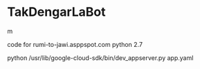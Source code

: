 # TakDengarLaBot 
m
 
code for rumi-to-jawi.asppspot.com python 2.7

python /usr/lib/google-cloud-sdk/bin/dev_appserver.py app.yaml
